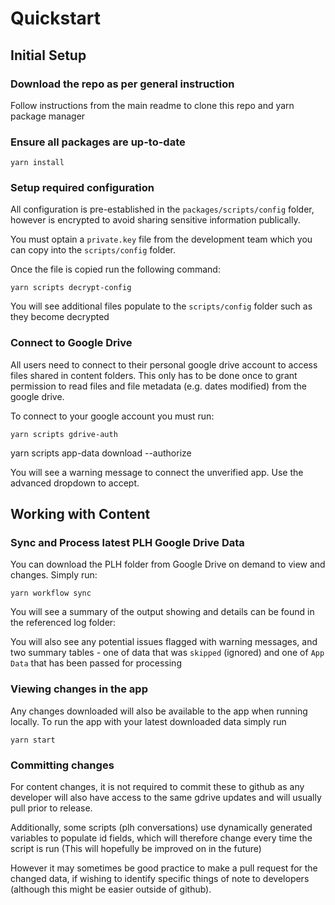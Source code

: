 # Quickstart

## Initial Setup

### Download the repo as per general instruction

Follow instructions from the main readme to clone this repo and yarn package manager

### Ensure all packages are up-to-date

```
yarn install
```

### Setup required configuration

All configuration is pre-established in the `packages/scripts/config` folder, however is encrypted to avoid sharing sensitive information publically.

You must optain a `private.key` file from the development team which you can copy into the `scripts/config` folder.

Once the file is copied run the following command:

```
yarn scripts decrypt-config
```

You will see additional files populate to the `scripts/config` folder such as they become decrypted

### Connect to Google Drive

All users need to connect to their personal google drive account to access files shared in content folders. This only has to be done once to grant permission to read files and file metadata (e.g. dates modified) from the google drive.

To connect to your google account you must run:

```
yarn scripts gdrive-auth
```
yarn scripts app-data download --authorize

You will see a warning message to connect the unverified app. Use the advanced dropdown to accept.

## Working with Content

### Sync and Process latest PLH Google Drive Data

You can download the PLH folder from Google Drive on demand to view and changes. Simply run:

```
yarn workflow sync
```

You will see a summary of the output showing and details can be found in the referenced log folder:

You will also see any potential issues flagged with warning messages, and two summary tables - one of data that was `skipped` (ignored) and one of `App Data` that has been passed for processing

### Viewing changes in the app

Any changes downloaded will also be available to the app when running locally.
To run the app with your latest downloaded data simply run

```
yarn start
```

### Committing changes

For content changes, it is not required to commit these to github as any developer will also have access to the same gdrive updates and will usually pull prior to release. 

Additionally, some scripts (plh conversations) use dynamically generated variables to populate id fields, which will therefore change every time the script is run (This will hopefully be improved on in the future)


However it may sometimes be good practice to make a pull request for the changed data, if wishing to identify specific things of note to developers (although this might be easier outside of github).
